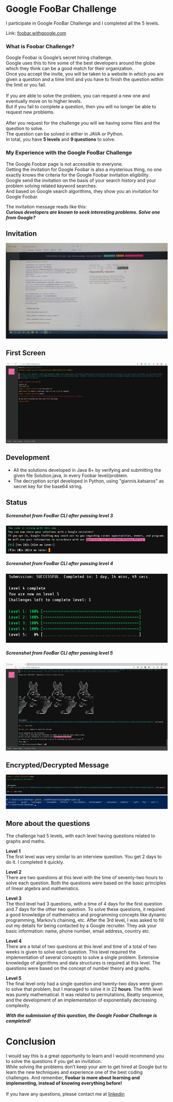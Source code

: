 # Google FooBar Challenge
I participate in Google FooBar Challenge and I completed all the 5 levels.

Link: [foobar.withgoogle.com](https://foobar.withgoogle.com/)

### What is Foobar Challenge?
Google Foobar is Google’s secret hiring challenge.<br>
Google uses this to hire some of the best developers around the globe which they think can be a good match for their organization.<br>
Once you accept the invite, you will be taken to a website in which you are given a question and a time limit and you have to finish the question within the limit or you fail.<br><br>
If you are able to solve the problem, you can request a new one and eventually move on to higher levels.<br>
But if you fail to complete a question, then you will no longer be able to request new problems.<br><br>
After you request for the challenge you will we having some files and the question to solve.<br>
The question can be solved in either in JAVA or Python.<br>
In total, you have **5 levels** and **9 questions** to solve.

### My Experience with the Google FooBar Challenge
The Google Foobar page is not accessible to everyone.<br>
Getting the invitation for Google Foobar is also a mysterious thing, no one exactly knows the criteria for the Google Foobar invitation eligibility.<br>
Google send the invitation on the basis of your search history and your problem solving related keyword searches.<br>
And based on Google search algorithms, they show you an invitation for Google Foobar.<br>

The invitation message reads like this:<br>***Curious developers are known to seek interesting problems. Solve one from Google?***

## Invitation
![](invitation.jpg)

## First Screen
![](first_screen.png)

## Development
- All the solutions developed in Java 8+ by verifying and submitting the given file Solution.java, in every Foobar level/problem.
- The decryption script developed in Python, using "giannis.katsaros" as secret key for the base64 string.

## Status
##### Screenshot from FooBar CLI after passing level 3
![](shared_my_profile_to_a_Google_recruiter.png)
##### Screenshot from FooBar CLI after passing level 4
![](current_status_level5.png)
##### Screenshot from FooBar CLI after passing level 5
![](completed_all_levels.png)

## Encrypted/Decrypted Message
![](encrypted_message.png)
![](decrypted_message.png)

## More about the questions
The challenge had 5 levels, with each level having questions related to graphs and maths.

**Level 1**<br>
The first level was very similar to an interview question. 
You get 2 days to do it. I completed it quickly.

**Level 2**<br>
There are two questions at this level with the time of seventy-two hours to solve each question. 
Both the questions were based on the basic principles of linear algebra and mathematics.

**Level 3**<br>
The third level had 3 questions, with a time of 4 days for the first question and 7 days for the other two question.
To solve these questions, it required a good knowledge of mathematics and programming concepts like dynamic programming, Markov’s chaining, etc.
After the 3rd level, I was asked to fill out my details for being contacted by a Google recruiter.
They ask your basic information: name, phone number, email address, country etc.

**Level 4**<br>
There are a total of two questions at this level and time of a total of two weeks is given to solve each question.
This level required the implementation of several concepts to solve a single problem. 
Extensive knowledge of algorithms and data structures is required at this level.
The questions were based on the concept of number theory and graphs.

**Level 5**<br>
The final level only had a single question and twenty-two days were given to solve that problem, but I managed to solve it in 22 **hours**.
The fifth level was purely mathematical. 
It was related to permutations, Beatty sequence, and the development of an implementation of exponentially decreasing complexity.

***With the submission of this question, the Google Foobar Challenge is completed!***

# Conclusion
I would say this is a great opportunity to learn and I would recommend you to solve the questions if you get an invitation.<br>
While solving the problems don’t keep your aim to get hired at Google but to learn the new techniques and experience one of the best coding challenges. And remember, 
**Foobar is more about learning and implementing, instead of knowing everything before!**<br><br>
If you have any questions, please contact me at [linkedin](https://www.linkedin.com/in/giannis-katsaros/)
